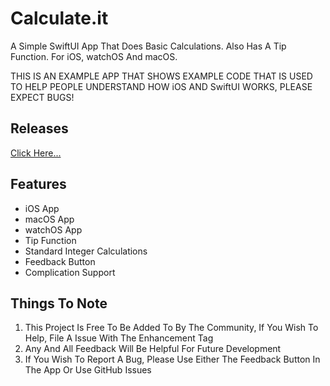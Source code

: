 # Calculate.it

A Simple SwiftUI App That Does Basic Calculations. Also Has A Tip Function. For iOS, watchOS And macOS.

THIS IS AN EXAMPLE APP THAT SHOWS EXAMPLE CODE THAT IS USED TO HELP PEOPLE UNDERSTAND HOW iOS AND SwiftUI WORKS, PLEASE EXPECT BUGS!

## **Releases**
[Click Here...](https://github.com/markydoodled/Calculate.it/releases)

## **Features**
- iOS App
- macOS App
- watchOS App
- Tip Function
- Standard Integer Calculations
- Feedback Button
- Complication Support

## **Things To Note**

 1. This Project Is Free To Be Added To By The Community, If You Wish To Help, File A Issue With The Enhancement Tag
 2. Any And All Feedback Will Be Helpful For Future Development
 3. If You Wish To Report A Bug, Please Use Either The Feedback Button In The App Or Use GitHub Issues
